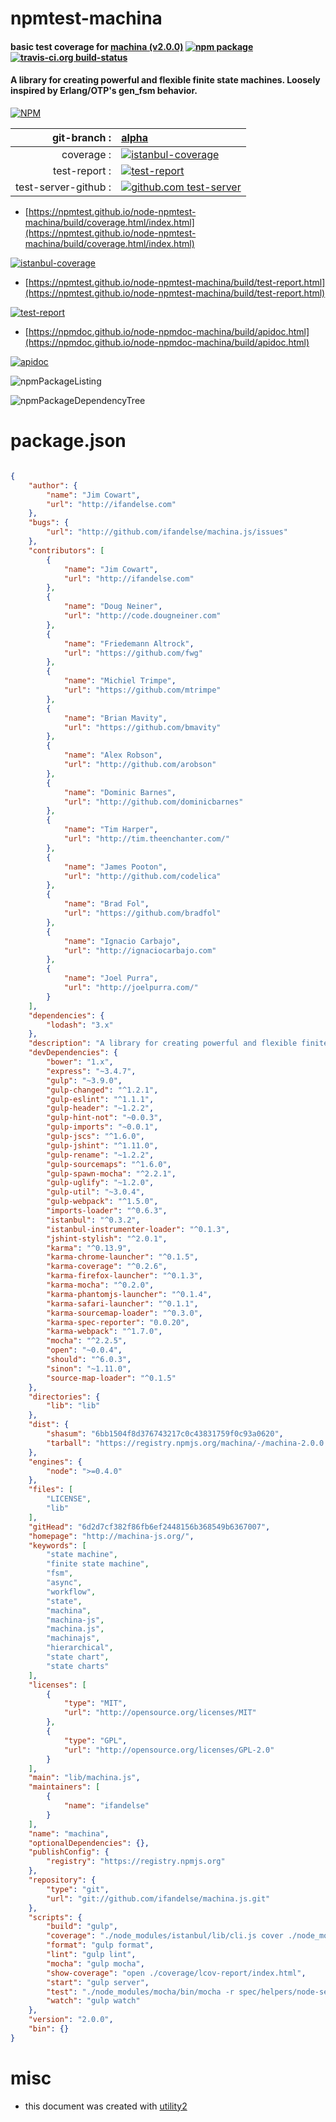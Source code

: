 # npmtest-machina

#### basic test coverage for  [machina (v2.0.0)](http://machina-js.org/)  [![npm package](https://img.shields.io/npm/v/npmtest-machina.svg?style=flat-square)](https://www.npmjs.org/package/npmtest-machina) [![travis-ci.org build-status](https://api.travis-ci.org/npmtest/node-npmtest-machina.svg)](https://travis-ci.org/npmtest/node-npmtest-machina)

#### A library for creating powerful and flexible finite state machines. Loosely inspired by Erlang/OTP's gen_fsm behavior.

[![NPM](https://nodei.co/npm/machina.png?downloads=true&downloadRank=true&stars=true)](https://www.npmjs.com/package/machina)

| git-branch : | [alpha](https://github.com/npmtest/node-npmtest-machina/tree/alpha)|
|--:|:--|
| coverage : | [![istanbul-coverage](https://npmtest.github.io/node-npmtest-machina/build/coverage.badge.svg)](https://npmtest.github.io/node-npmtest-machina/build/coverage.html/index.html)|
| test-report : | [![test-report](https://npmtest.github.io/node-npmtest-machina/build/test-report.badge.svg)](https://npmtest.github.io/node-npmtest-machina/build/test-report.html)|
| test-server-github : | [![github.com test-server](https://npmtest.github.io/node-npmtest-machina/GitHub-Mark-32px.png)](https://npmtest.github.io/node-npmtest-machina/build/app/index.html) | | build-artifacts : | [![build-artifacts](https://npmtest.github.io/node-npmtest-machina/glyphicons_144_folder_open.png)](https://github.com/npmtest/node-npmtest-machina/tree/gh-pages/build)|

- [https://npmtest.github.io/node-npmtest-machina/build/coverage.html/index.html](https://npmtest.github.io/node-npmtest-machina/build/coverage.html/index.html)

[![istanbul-coverage](https://npmtest.github.io/node-npmtest-machina/build/screenCapture.buildCi.browser.%252Ftmp%252Fbuild%252Fcoverage.lib.html.png)](https://npmtest.github.io/node-npmtest-machina/build/coverage.html/index.html)

- [https://npmtest.github.io/node-npmtest-machina/build/test-report.html](https://npmtest.github.io/node-npmtest-machina/build/test-report.html)

[![test-report](https://npmtest.github.io/node-npmtest-machina/build/screenCapture.buildCi.browser.%252Ftmp%252Fbuild%252Ftest-report.html.png)](https://npmtest.github.io/node-npmtest-machina/build/test-report.html)

- [https://npmdoc.github.io/node-npmdoc-machina/build/apidoc.html](https://npmdoc.github.io/node-npmdoc-machina/build/apidoc.html)

[![apidoc](https://npmdoc.github.io/node-npmdoc-machina/build/screenCapture.buildCi.browser.%252Ftmp%252Fbuild%252Fapidoc.html.png)](https://npmdoc.github.io/node-npmdoc-machina/build/apidoc.html)

![npmPackageListing](https://npmtest.github.io/node-npmtest-machina/build/screenCapture.npmPackageListing.svg)

![npmPackageDependencyTree](https://npmtest.github.io/node-npmtest-machina/build/screenCapture.npmPackageDependencyTree.svg)



# package.json

```json

{
    "author": {
        "name": "Jim Cowart",
        "url": "http://ifandelse.com"
    },
    "bugs": {
        "url": "http://github.com/ifandelse/machina.js/issues"
    },
    "contributors": [
        {
            "name": "Jim Cowart",
            "url": "http://ifandelse.com"
        },
        {
            "name": "Doug Neiner",
            "url": "http://code.dougneiner.com"
        },
        {
            "name": "Friedemann Altrock",
            "url": "https://github.com/fwg"
        },
        {
            "name": "Michiel Trimpe",
            "url": "https://github.com/mtrimpe"
        },
        {
            "name": "Brian Mavity",
            "url": "https://github.com/bmavity"
        },
        {
            "name": "Alex Robson",
            "url": "http://github.com/arobson"
        },
        {
            "name": "Dominic Barnes",
            "url": "http://github.com/dominicbarnes"
        },
        {
            "name": "Tim Harper",
            "url": "http://tim.theenchanter.com/"
        },
        {
            "name": "James Pooton",
            "url": "http://github.com/codelica"
        },
        {
            "name": "Brad Fol",
            "url": "https://github.com/bradfol"
        },
        {
            "name": "Ignacio Carbajo",
            "url": "http://ignaciocarbajo.com"
        },
        {
            "name": "Joel Purra",
            "url": "http://joelpurra.com/"
        }
    ],
    "dependencies": {
        "lodash": "3.x"
    },
    "description": "A library for creating powerful and flexible finite state machines. Loosely inspired by Erlang/OTP's gen_fsm behavior.",
    "devDependencies": {
        "bower": "1.x",
        "express": "~3.4.7",
        "gulp": "~3.9.0",
        "gulp-changed": "^1.2.1",
        "gulp-eslint": "^1.1.1",
        "gulp-header": "~1.2.2",
        "gulp-hint-not": "~0.0.3",
        "gulp-imports": "~0.0.1",
        "gulp-jscs": "^1.6.0",
        "gulp-jshint": "^1.11.0",
        "gulp-rename": "~1.2.2",
        "gulp-sourcemaps": "^1.6.0",
        "gulp-spawn-mocha": "^2.2.1",
        "gulp-uglify": "~1.2.0",
        "gulp-util": "~3.0.4",
        "gulp-webpack": "^1.5.0",
        "imports-loader": "^0.6.3",
        "istanbul": "^0.3.2",
        "istanbul-instrumenter-loader": "^0.1.3",
        "jshint-stylish": "^2.0.1",
        "karma": "^0.13.9",
        "karma-chrome-launcher": "^0.1.5",
        "karma-coverage": "^0.2.6",
        "karma-firefox-launcher": "^0.1.3",
        "karma-mocha": "^0.2.0",
        "karma-phantomjs-launcher": "^0.1.4",
        "karma-safari-launcher": "^0.1.1",
        "karma-sourcemap-loader": "^0.3.0",
        "karma-spec-reporter": "0.0.20",
        "karma-webpack": "^1.7.0",
        "mocha": "^2.2.5",
        "open": "~0.0.4",
        "should": "^6.0.3",
        "sinon": "~1.11.0",
        "source-map-loader": "^0.1.5"
    },
    "directories": {
        "lib": "lib"
    },
    "dist": {
        "shasum": "6bb1504f8d376743217c0c43831759f0c93a0620",
        "tarball": "https://registry.npmjs.org/machina/-/machina-2.0.0.tgz"
    },
    "engines": {
        "node": ">=0.4.0"
    },
    "files": [
        "LICENSE",
        "lib"
    ],
    "gitHead": "6d2d7cf382f86fb6ef2448156b368549b6367007",
    "homepage": "http://machina-js.org/",
    "keywords": [
        "state machine",
        "finite state machine",
        "fsm",
        "async",
        "workflow",
        "state",
        "machina",
        "machina-js",
        "machina.js",
        "machinajs",
        "hierarchical",
        "state chart",
        "state charts"
    ],
    "licenses": [
        {
            "type": "MIT",
            "url": "http://opensource.org/licenses/MIT"
        },
        {
            "type": "GPL",
            "url": "http://opensource.org/licenses/GPL-2.0"
        }
    ],
    "main": "lib/machina.js",
    "maintainers": [
        {
            "name": "ifandelse"
        }
    ],
    "name": "machina",
    "optionalDependencies": {},
    "publishConfig": {
        "registry": "https://registry.npmjs.org"
    },
    "repository": {
        "type": "git",
        "url": "git://github.com/ifandelse/machina.js.git"
    },
    "scripts": {
        "build": "gulp",
        "coverage": "./node_modules/istanbul/lib/cli.js cover ./node_modules/mocha/bin/_mocha -x 'spec/**/*'  -- -r spec/helpers/node-setup.js spec spec/*.spec.js",
        "format": "gulp format",
        "lint": "gulp lint",
        "mocha": "gulp mocha",
        "show-coverage": "open ./coverage/lcov-report/index.html",
        "start": "gulp server",
        "test": "./node_modules/mocha/bin/mocha -r spec/helpers/node-setup.js spec",
        "watch": "gulp watch"
    },
    "version": "2.0.0",
    "bin": {}
}
```



# misc
- this document was created with [utility2](https://github.com/kaizhu256/node-utility2)
